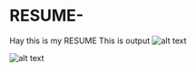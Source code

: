 # RESUME-
Hay this is my RESUME 
This is output 
![alt text](https://github.com/SomnathM41i/RESUME-/blob/main/Output%202.jpg)

![alt text](https://github.com/SomnathM41i/RESUME-/blob/Output/Output.jpg)
